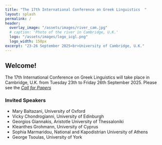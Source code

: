 ```yaml
---
title: "The 17th International Conference on Greek Linguistics  "
layout: splash
permalink: /
header:
  overlay_image: "/assets/images/river_cam.jpg"
  # caption: 'Photo of the river in Cambridge, U.K.'
  logo: "/assets/images/logo_icgl.png"
  logo_width: 150px
excerpt: "23-26 September 2025<br>University of Cambridge, U.K."
---
```


## Welcome!

The 17th International Conference on Greek Linguistics will take place in Cambridge, U.K. from Tuesday 23th to Friday 26th September 2025.
Please see the _[Call for Papers](/en_cfp/)_


### Invited Speakers

* Mary Baltazani, University of Oxford
* Vicky Chondrogianni, University of Edinburgh
* Georgios Giannakis, Aristotle University of Thessaloniki
* Kleanthes Grohmann, University of Cyprus
* Sophia Marmaridou, National and Kapodistrian University of Athens
* George Tsoulas, University of York

